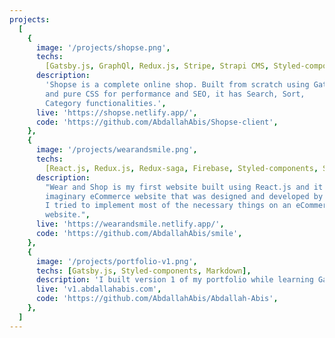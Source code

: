 ```yaml
---
projects:
  [
    {
      image: '/projects/shopse.png',
      techs:
        [Gatsby.js, GraphQl, Redux.js, Stripe, Strapi CMS, Styled-components],
      description:
        'Shopse is a complete online shop. Built from scratch using Gatsby
        and pure CSS for performance and SEO, it has Search, Sort,
        Category functionalities.',
      live: 'https://shopse.netlify.app/',
      code: 'https://github.com/AbdallahAbis/Shopse-client',
    },
    {
      image: '/projects/wearandsmile.png',
      techs:
        [React.js, Redux.js, Redux-saga, Firebase, Styled-components, Stripe],
      description:
        "Wear and Shop is my first website built using React.js and it's an
        imaginary eCommerce website that was designed and developed by me.
        I tried to implement most of the necessary things on an eCommerce
        website.",
      live: 'https://wearandsmile.netlify.app/',
      code: 'https://github.com/AbdallahAbis/smile',
    },
    {
      image: '/projects/portfolio-v1.png',
      techs: [Gatsby.js, Styled-components, Markdown],
      description: 'I built version 1 of my portfolio while learning Gatsby.js, the portfolio has bunch of CSS animations and it was re-designed by me as the design was inspired but another person.',
      live: 'v1.abdallahabis.com',
      code: 'https://github.com/AbdallahAbis/Abdallah-Abis',
    },
  ]
---
```

